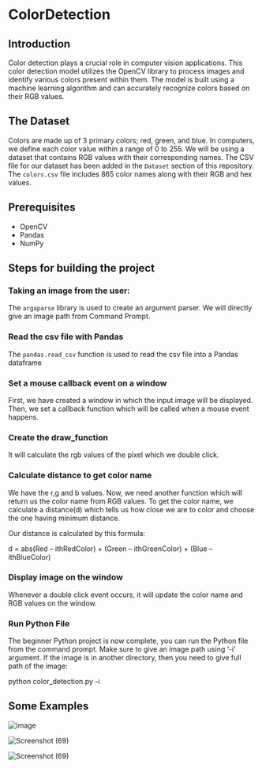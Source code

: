 # ColorDetection

## Introduction

Color detection plays a crucial role in computer vision applications. This color detection model utilizes the OpenCV library to process images and identify various colors present within them. The model is built using a machine learning algorithm and can accurately recognize colors based on their RGB values.


## The Dataset

Colors are made up of 3 primary colors; red, green, and blue. In computers, we define each color value within a range of 0 to 255. We will be using a dataset that contains RGB values with their corresponding names. The CSV file for our dataset has been added in the `Dataset` section of this repository. The `colors.csv` file includes 865 color names along with their RGB and hex values.


## Prerequisites

* OpenCV
* Pandas
* NumPy


## Steps for building the project

### Taking an image from the user: 
The `argaparse` library is used to create an argument parser. We will directly give an image path from Command Prompt.

### Read the csv file with Pandas
The `pandas.read_csv` function is used to read the csv file into a Pandas dataframe

### Set a mouse callback event on a window
First, we have created a window in which the input image will be displayed. Then, we set a callback function which will be called when a mouse event happens.

### Create the draw_function
It will calculate the rgb values of the pixel which we double click.

### Calculate distance to get color name
We have the r,g and b values. Now, we need another function which will return us the color name from RGB values. To get the color name, we calculate a distance(d) which tells us how close we are to color and choose the one having minimum distance.
  
Our distance is calculated by this formula:
  
d = abs(Red – ithRedColor) + (Green – ithGreenColor) + (Blue – ithBlueColor)

### Display image on the window
Whenever a double click event occurs, it will update the color name and RGB values on the window.

### Run Python File
The beginner Python project is now complete, you can run the Python file from the command prompt. Make sure to give an image path using ‘-i’ argument. If the image is in another directory, then you need to give full path of the image:

python color_detection.py -i <add your image path here>


## Some Examples

![image](https://github.com/suryanshsrics/ColorDetection/assets/118303765/8f6b6925-d6d0-4675-ad88-f9928a92b6a9)



![Screenshot (69)](https://github.com/suryanshsrics/ColorDetection/assets/118303765/87d3e0e8-e26d-44f1-9ceb-185289427880)




![Screenshot (69)](https://github.com/suryanshsrics/ColorDetection/assets/118303765/029843e9-2d17-47f3-88a2-a49f0c78e683)
